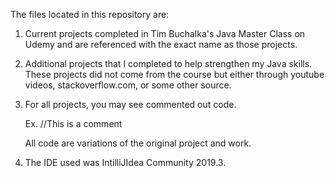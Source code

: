 The files located in this repository are:

1. Current projects completed in Tim Buchalka's Java Master Class on Udemy
   and are referenced with the exact name as those projects.

2. Additional projects that I completed to help strengthen my Java skills. 
   These projects did not come from the course but either through youtube videos, 
   stackoverflow.com, or some other source. 

3. For all projects, you may see commented out code. 

   Ex. //This is a comment

   All code are variations of the original project and work.

4. The IDE used was IntilliJIdea Community 2019.3. 


